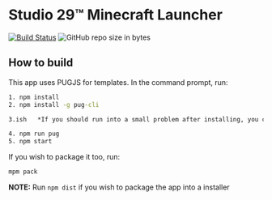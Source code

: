 # Studio 29™ Minecraft Launcher

[![Build Status](https://dev.azure.com/studio2nine/S29Launcher/_apis/build/status/Minecraft%20Box%20(Windows%2010%20build%201803)%20Build?branchName=master)](https://dev.azure.com/studio2nine/S29Launcher/_build/latest?definitionId=1&branchName=master)
![GitHub repo size in bytes](https://img.shields.io/github/repo-size/stwentynine/S29Launcher.svg)

## How to build

This app uses PUGJS for templates. In the command prompt, run:
```cmd
1. npm install
2. npm install -g pug-cli

3.ish   *If you should run into a small problem after installing, you can fix this by typing "npm audit fix", once this is done which is fast, then go onto the next step below

4. npm run pug
5. npm start
```

If you wish to package it too, run:
```cmd
mpm pack
```
**NOTE:** Run `npm dist` if you wish to package the app into a installer
